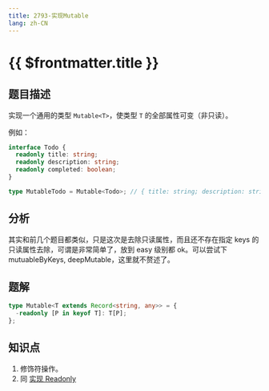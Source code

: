 ```yaml
---
title: 2793-实现Mutable
lang: zh-CN
---
```


# {{ $frontmatter.title }}

## 题目描述

实现一个通用的类型 `Mutable<T>`，使类型 `T` 的全部属性可变（非只读）。

例如：

```typescript
interface Todo {
  readonly title: string;
  readonly description: string;
  readonly completed: boolean;
}

type MutableTodo = Mutable<Todo>; // { title: string; description: string; completed: boolean; }
```

## 分析

其实和前几个题目都类似，只是这次是去除只读属性，而且还不存在指定 keys 的只读属性去除，可谓是非常简单了，放到 easy 级别都 ok。可以尝试下 mutuableByKeys, deepMutable，这里就不赘述了。

## 题解

```ts
type Mutable<T extends Record<string, any>> = {
  -readonly [P in keyof T]: T[P];
};
```

## 知识点

1. 修饰符操作。
2. 同 [实现 Readonly](/easy/7-实现Readonly.md)
